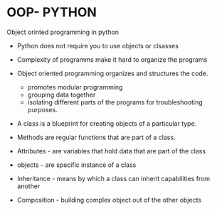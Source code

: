 # OOP- PYTHON
 Object orinted programming in python 
- Python does not require you to use objects or clsasses
- Complexity of programms make it hard to organize the programs 
- Object oriented programming organizes and structures the code.
    - promotes modular programming
    - grouping data together 
    - isolating different parts of the programs for troubleshooting purposes.

- A class  is a blueprint for creating objects of a particular type.
- Methods are regular functions that are part of a class.
- Attributes - are variables that hold data that are part of the class
- objects - are specific instance of a class
- Inheritance - means by which a  class can inherit capabilities from another
- Composition - building complex object out of the other objects 
